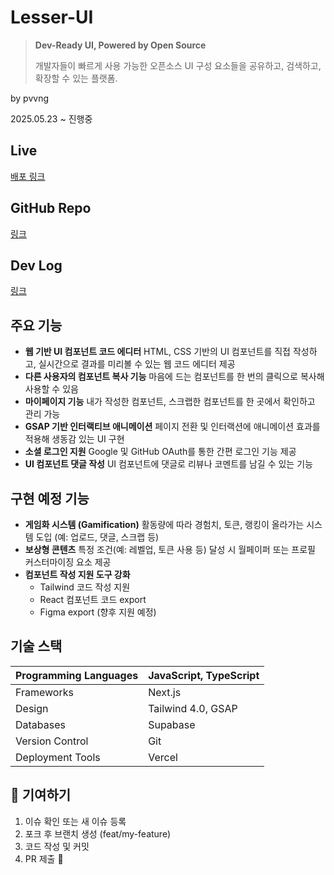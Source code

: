 # Lesser-UI
> **Dev-Ready UI, Powered by Open Source**
>
> 개발자들이 빠르게 사용 가능한 오픈소스 UI 구성 요소들을 공유하고, 검색하고, 확장할 수 있는 플랫폼.
> 
by pvvng

2025.05.23 ~ 진행중



## Live

[배포 링크](https://lesser-ui.vercel.app/)

## GitHub Repo

[링크](https://github.com/lesser-ui/lesser-ui)

## Dev Log

[링크](https://www.notion.so/Lesser-UI-21190e4a626680e988dec6b4ff958692?pvs=21)


## 주요 기능

- **웹 기반 UI 컴포넌트 코드 에디터**
  HTML, CSS 기반의 UI 컴포넌트를 직접 작성하고, 실시간으로 결과를 미리볼 수 있는 웹 코드 에디터 제공
- **다른 사용자의 컴포넌트 복사 기능**
  마음에 드는 컴포넌트를 한 번의 클릭으로 복사해 사용할 수 있음
- **마이페이지 기능**
  내가 작성한 컴포넌트, 스크랩한 컴포넌트를 한 곳에서 확인하고 관리 가능
- **GSAP 기반 인터랙티브 애니메이션**
  페이지 전환 및 인터랙션에 애니메이션 효과를 적용해 생동감 있는 UI 구현
- **소셜 로그인 지원**
  Google 및 GitHub OAuth를 통한 간편 로그인 기능 제공
- **UI 컴포넌트 댓글 작성**
  UI 컴포넌트에 댓글로 리뷰나 코멘트를 남길 수 있는 기능

## 구현 예정 기능

- **게임화 시스템 (Gamification)**
  활동량에 따라 경험치, 토큰, 랭킹이 올라가는 시스템 도입
  (예: 업로드, 댓글, 스크랩 등)
- **보상형 콘텐츠**
  특정 조건(예: 레벨업, 토큰 사용 등) 달성 시 월페이퍼 또는 프로필 커스터마이징 요소 제공
- **컴포넌트 작성 지원 도구 강화**
  - Tailwind 코드 작성 지원
  - React 컴포넌트 코드 export
  - Figma export (향후 지원 예정)


## 기술 스택

| Programming Languages | JavaScript, TypeScript |
| --------------------- | ---------------------- |
| Frameworks            | Next.js                |
| Design                | Tailwind 4.0, GSAP     |
| Databases             | Supabase               |
| Version Control       | Git                    |
| Deployment Tools      | Vercel                 |


## 🤝 기여하기

  1.	이슈 확인 또는 새 이슈 등록
  2.	포크 후 브랜치 생성 (feat/my-feature)
  3.	코드 작성 및 커밋
  4.	PR 제출 🎉

